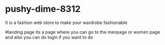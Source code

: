 # pushy-dime-8312
It is a fashion web store to make your wardrobe fashionable

#landing page
its a page where you can go to the menpage or women page and also you can do login if you want to do
